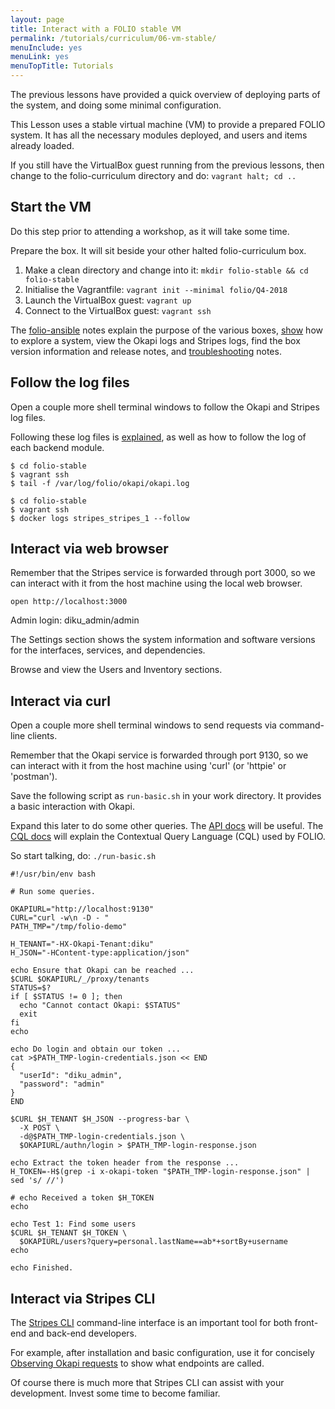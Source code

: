 ```yaml
---
layout: page
title: Interact with a FOLIO stable VM
permalink: /tutorials/curriculum/06-vm-stable/
menuInclude: yes
menuLink: yes
menuTopTitle: Tutorials
---
```


The previous lessons have provided a quick overview of deploying parts of the system, and doing some minimal configuration.

This Lesson uses a stable virtual machine (VM) to provide a prepared FOLIO system.
It has all the necessary modules deployed, and users and items already loaded.

If you still have the VirtualBox guest running from the previous lessons, then change to the folio-curriculum directory and do: `vagrant halt; cd ..`

## Start the VM

Do this step prior to attending a workshop, as it will take some time.

Prepare the box. It will sit beside your other halted folio-curriculum box.

1. Make a clean directory and change into it: `mkdir folio-stable && cd folio-stable`
1. Initialise the Vagrantfile: `vagrant init --minimal folio/Q4-2018`
1. Launch the VirtualBox guest: `vagrant up`
1. Connect to the VirtualBox guest: `vagrant ssh`

The [folio-ansible](https://github.com/folio-org/folio-ansible) notes explain the purpose of the various boxes, [show](https://github.com/folio-org/folio-ansible/blob/master/doc/index.md) how to explore a system, view the Okapi logs and Stripes logs, find the box version information and release notes, and [troubleshooting](https://github.com/folio-org/folio-ansible/blob/master/doc/index.md#troubleshootingknown-issues) notes.

## Follow the log files

Open a couple more shell terminal windows to follow the Okapi and Stripes log files.

Following these log files is [explained](https://github.com/folio-org/folio-ansible/blob/master/doc/index.md#viewing-the-okapi-log), as well as how to follow the log of each backend module.

```shell
$ cd folio-stable
$ vagrant ssh
$ tail -f /var/log/folio/okapi/okapi.log
```

```shell
$ cd folio-stable
$ vagrant ssh
$ docker logs stripes_stripes_1 --follow
```

## Interact via web browser

Remember that the Stripes service is forwarded through port 3000, so we can interact with it from the host machine using the local web browser.

`open http://localhost:3000`

Admin login: diku_admin/admin

The Settings section shows the system information and software versions for the interfaces, services, and dependencies.

Browse and view the Users and Inventory sections.

## Interact via curl

Open a couple more shell terminal windows to send requests via command-line clients.

Remember that the Okapi service is forwarded through port 9130, so we can interact with it from the host machine using 'curl' (or 'httpie' or 'postman').

Save the following script as `run-basic.sh` in your work directory. It provides a basic interaction with Okapi.

Expand this later to do some other queries.
The [API docs](/reference/api/) will be useful.
The [CQL docs](/reference/glossary/#cql) will explain the Contextual Query Language (CQL) used by FOLIO.

So start talking, do: `./run-basic.sh`

```shell
#!/usr/bin/env bash

# Run some queries.

OKAPIURL="http://localhost:9130"
CURL="curl -w\n -D - "
PATH_TMP="/tmp/folio-demo"

H_TENANT="-HX-Okapi-Tenant:diku"
H_JSON="-HContent-type:application/json"

echo Ensure that Okapi can be reached ...
$CURL $OKAPIURL/_/proxy/tenants
STATUS=$?
if [ $STATUS != 0 ]; then
  echo "Cannot contact Okapi: $STATUS"
  exit
fi
echo

echo Do login and obtain our token ...
cat >$PATH_TMP-login-credentials.json << END
{
  "userId": "diku_admin",
  "password": "admin"
}
END

$CURL $H_TENANT $H_JSON --progress-bar \
  -X POST \
  -d@$PATH_TMP-login-credentials.json \
  $OKAPIURL/authn/login > $PATH_TMP-login-response.json

echo Extract the token header from the response ...
H_TOKEN=-H$(grep -i x-okapi-token "$PATH_TMP-login-response.json" | sed 's/ //')

# echo Received a token $H_TOKEN
echo

echo Test 1: Find some users
$CURL $H_TENANT $H_TOKEN \
  $OKAPIURL/users?query=personal.lastName==ab*+sortBy+username
echo

echo Finished.
```

## Interact via Stripes CLI

The [Stripes CLI](https://github.com/folio-org/stripes-cli) command-line interface is an important tool for both front-end and back-end developers.

For example, after installation and basic configuration, use it for concisely 
[Observing Okapi requests](https://github.com/folio-org/stripes-cli/blob/master/doc/user-guide.md#observing-okapi-requests) to show what endpoints are called.

Of course there is much more that Stripes CLI can assist with your development.
Invest some time to become familiar.

